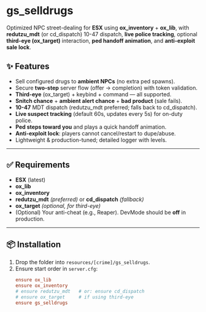 # gs_selldrugs

Optimized NPC street-dealing for **ESX** using **ox_inventory** + **ox_lib**, with **redutzu_mdt** (or cd_dispatch) 10-47 dispatch, **live police tracking**, optional **third-eye (ox_target)** interaction, **ped handoff animation**, and **anti-exploit sale lock**.

## ✨ Features

- Sell configured drugs to **ambient NPCs** (no extra ped spawns).
- Secure **two-step** server flow (offer → completion) with token validation.
- **Third-eye** (ox_target) + keybind + command — all supported.
- **Snitch chance** + **ambient alert chance** + **bad product** (sale fails).
- **10-47** MDT dispatch (redutzu_mdt preferred; falls back to cd_dispatch).
- **Live suspect tracking** (default 60s, updates every 5s) for on-duty police.
- **Ped steps toward you** and plays a quick handoff animation.
- **Anti-exploit lock**: players cannot cancel/restart to dupe/abuse.
- Lightweight & production-tuned; detailed logger with levels.

---

## ✅ Requirements

- **ESX** (latest)  
- **ox_lib**  
- **ox_inventory**  
- **redutzu_mdt** *(preferred)* or **cd_dispatch** *(fallback)*  
- **ox_target** *(optional, for third-eye)*  
- (Optional) Your anti-cheat (e.g., Reaper). DevMode should be **off** in production.

---

## 📦 Installation

1. Drop the folder into `resources/[crime]/gs_selldrugs`.
2. Ensure start order in `server.cfg`:
   ```cfg
   ensure ox_lib
   ensure ox_inventory
   # ensure redutzu_mdt   # or: ensure cd_dispatch
   # ensure ox_target     # if using third-eye
   ensure gs_selldrugs
````
